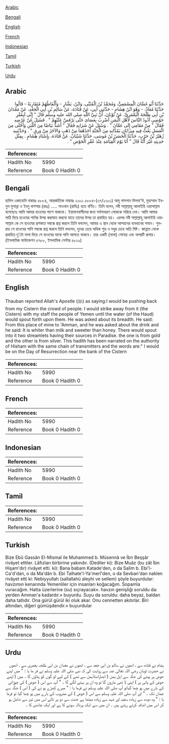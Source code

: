 [Arabic](#arabic)

[Bengali](#bengali)

[English](#english)

[French](#french)

[Indonesian](#indonesian)

[Tamil](#tamil)

[Turkish](#turkish)

[Urdu](#urdu)

## Arabic


<div dir="rtl" lang="ar" style={{fontSize:'larger',backgroundColor:'#f8f9fa',padding:20}}>
حَدَّثَنَا أَبُو غَسَّانَ الْمِسْمَعِيُّ، وَمُحَمَّدُ بْنُ الْمُثَنَّى، وَابْنُ، بَشَّارٍ - وَأَلْفَاظُهُمْ مُتَقَارِبَةٌ - قَالُوا حَدَّثَنَا مُعَاذٌ، - وَهُوَ ابْنُ هِشَامٍ - حَدَّثَنِي أَبِي، عَنْ قَتَادَةَ، عَنْ سَالِمِ بْنِ أَبِي الْجَعْدِ، عَنْ مَعْدَانَ بْنِ أَبِي طَلْحَةَ الْيَعْمَرِيِّ، عَنْ ثَوْبَانَ، أَنَّ نَبِيَّ اللَّهِ صلى الله عليه وسلم قَالَ ‏"‏ إِنِّي لَبِعُقْرِ حَوْضِي أَذُودُ النَّاسَ لأَهْلِ الْيَمَنِ أَضْرِبُ بِعَصَاىَ حَتَّى يَرْفَضَّ عَلَيْهِمْ ‏"‏ ‏.‏ فَسُئِلَ عَنْ عَرْضِهِ فَقَالَ ‏"‏ مِنْ مَقَامِي إِلَى عَمَّانَ ‏"‏ ‏.‏ وَسُئِلَ عَنْ شَرَابِهِ فَقَالَ ‏"‏ أَشَدُّ بَيَاضًا مِنَ اللَّبَنِ وَأَحْلَى مِنَ الْعَسَلِ يَغُتُّ فِيهِ مِيزَابَانِ يَمُدَّانِهِ مِنَ الْجَنَّةِ أَحَدُهُمَا مِنْ ذَهَبٍ وَالآخَرُ مِنْ وَرِقٍ ‏"‏ ‏.‏ وَحَدَّثَنِيهِ زُهَيْرُ بْنُ حَرْبٍ، حَدَّثَنَا الْحَسَنُ بْنُ مُوسَى، حَدَّثَنَا شَيْبَانُ، عَنْ قَتَادَةَ، بِإِسْنَادِ هِشَامٍ ‏.‏ بِمِثْلِ حَدِيثِهِ غَيْرَ أَنَّهُ قَالَ ‏"‏ أَنَا يَوْمَ الْقِيَامَةِ عِنْدَ عُقْرِ الْحَوْضِ ‏"‏ ‏.‏
</div>
<div style={{backgroundColor:'#f8f9fa',padding:20, marginBottom: 10}}><table> <thead> <tr> <th>References:</th> <th></th> </tr> </thead> <tbody><tr><td>Hadith No</td><td>5990</td></tr><tr><td>Reference</td><td>Book 0 Hadith 0</td></tr></tbody></table></div>

## Bengali


<div dir="ltr" lang="bn" style={{fontSize:'larger',backgroundColor:'#f8f9fa',padding:20}}>
হাদিস একাডেমি নাম্বারঃ ৫৮৮৪, আন্তর্জাতিক নাম্বারঃ ২৩০১ ৫৮৮৪-(৩৭/২৩০১) আবূ গাসসান মিসমা'ঈ, মুহাম্মাদ ইবনুল মুসান্না ও ইবনু বাশশার (রহঃ) ..... সাওবান (রাযিঃ) হতে বর্ণিত। তিনি বলেন, নবী সাল্লাল্লাহু আলাইহি ওয়াসাল্লাম বলেছেনঃ আমি আমার হাওযের পাশে থাকবো। ইয়ামানবাসীদের জন্য সর্বসাধারণ লোককে সরিয়ে দেব। আমি আমার লাঠি দিয়ে হাওযের পানির উপর করাঘাত করবো যাতে তাদের উপর তা প্রবাহিত হয়। এরপর নবী সাল্লাল্লাহু আলাইহি ওয়াসাল্লাম কে সে হাওযের প্রশস্ততা সম্বন্ধে প্রশ্ন করলে তিনি বললেন, আমার এ স্থান থেকে আম্মানের ব্যবধানের সমান। পুনরায় সে হাওযের পানি সম্বন্ধে প্রশ্ন করলে তিনি বললেন, দুধের চেয়ে অধিক শুভ্র ও মধুর চেয়ে অতি মিষ্ট। জান্নাত থেকে প্রবাহিত দু’টো নালা দিয়ে সে হাওযের মাঝে পানি আসতে থাকবে। তার একটি (নালা) সোনার এবং অপরটি রূপার। (ইসলামিক ফাউন্ডেশন ৫৭৮৮, ইসলামিক সেন্টার ৫৮১৯)
</div>
<div style={{backgroundColor:'#f8f9fa',padding:20, marginBottom: 10}}><table> <thead> <tr> <th>References:</th> <th></th> </tr> </thead> <tbody><tr><td>Hadith No</td><td>5990</td></tr><tr><td>Reference</td><td>Book 0 Hadith 0</td></tr></tbody></table></div>

## English


<div dir="ltr" lang="en" style={{fontSize:'larger',backgroundColor:'#f8f9fa',padding:20}}>
Thauban reported Allah's Apostle (ﷺ) as saying:I would be pushing back from my Cistern the crowd of people. I would strike away from it (the Cistern) with my staff the people of Yemen until the water (of the Haud) would spout forth upon them. He was asked about its breadth. He said: From this place of mine to 'Amman, and he was asked about the drink and he said: It is whiter than milk and sweeter than honey. There would spout into it two streamlets having their sources in Paradise. the one is from gold and the other is from silver. This hadith has been narrated on the authority of Hisham with the same chain of transmitters and the words are:" I would be on the Day of Resurrection near the bank of the Cistern
</div>
<div style={{backgroundColor:'#f8f9fa',padding:20, marginBottom: 10}}><table> <thead> <tr> <th>References:</th> <th></th> </tr> </thead> <tbody><tr><td>Hadith No</td><td>5990</td></tr><tr><td>Reference</td><td>Book 0 Hadith 0</td></tr></tbody></table></div>

## French


<div dir="ltr" lang="fr" style={{fontSize:'larger',backgroundColor:'#f8f9fa',padding:20}}>

</div>
<div style={{backgroundColor:'#f8f9fa',padding:20, marginBottom: 10}}><table> <thead> <tr> <th>References:</th> <th></th> </tr> </thead> <tbody><tr><td>Hadith No</td><td>5990</td></tr><tr><td>Reference</td><td>Book 0 Hadith 0</td></tr></tbody></table></div>

## Indonesian


<div dir="ltr" lang="id" style={{fontSize:'larger',backgroundColor:'#f8f9fa',padding:20}}>

</div>
<div style={{backgroundColor:'#f8f9fa',padding:20, marginBottom: 10}}><table> <thead> <tr> <th>References:</th> <th></th> </tr> </thead> <tbody><tr><td>Hadith No</td><td>5990</td></tr><tr><td>Reference</td><td>Book 0 Hadith 0</td></tr></tbody></table></div>

## Tamil


<div dir="ltr" lang="ta" style={{fontSize:'larger',backgroundColor:'#f8f9fa',padding:20}}>

</div>
<div style={{backgroundColor:'#f8f9fa',padding:20, marginBottom: 10}}><table> <thead> <tr> <th>References:</th> <th></th> </tr> </thead> <tbody><tr><td>Hadith No</td><td>5990</td></tr><tr><td>Reference</td><td>Book 0 Hadith 0</td></tr></tbody></table></div>

## Turkish


<div dir="ltr" lang="tr" style={{fontSize:'larger',backgroundColor:'#f8f9fa',padding:20}}>
Bize Ebû Gassân El-Mismaî ile Muhammed b. Müsennâ ve İbn Beşşâr rivâyet ettiler. Lâfızları birbirine yakındır. (Dediler ki): Bize Muâz (bu zât İbn Hişam'dır) rivâyet etti. ki): Bana babam Katade'den, o da Salim b. Ebi'l-Ca'd'dan, o da Ma'dân b. Ebi Talhate'l-Ya'merî'den, o da Sevban'dan naklen rivâyet etti ki: Nebiyyullah (sallallahü aleyhi ve sellem) şöyle buyurdular: havzımın kenarında Yemenliler için insanları koğacağım. Sopamla vuracağım. Hatta üzerlerine (su) sıçrayacak». havzın genişliği soruldu da: yerden Amman'a kadardır.» buyurdu. Suyu da soruldu: daha beyaz, baldan daha tatlıdır. Ona gürül gürül iki oluk akar. Onu cennetten akıtırlar. Biri altından, diğeri gümüşdendir.» buyurdular
</div>
<div style={{backgroundColor:'#f8f9fa',padding:20, marginBottom: 10}}><table> <thead> <tr> <th>References:</th> <th></th> </tr> </thead> <tbody><tr><td>Hadith No</td><td>5990</td></tr><tr><td>Reference</td><td>Book 0 Hadith 0</td></tr></tbody></table></div>

## Urdu


<div dir="rtl" lang="ur" style={{fontSize:'larger',backgroundColor:'#f8f9fa',padding:20}}>
ہشام نے قتادہ سے ، انھوں نے سالم بن ابی جعد سے ، انھوں نے معدان بن ابی طلحہ یعمری سے ، انھوں نے حضرت ثوبان رضی اللہ تعالیٰ عنہ سے روایت کی کہ نبی صلی اللہ علیہ وسلم نے فر ما یا : " میں اپنے حوض پر پینے کی جگہ سے اہل یمن ( انصاراصلاًیمن سے تھے ) کے لیے لو گوں کو ہٹاؤں گا ۔ میں ( اپنے حوض کے پانی پر ) اپنی لا ٹھی ماروں گا تو وہ ان پر بہنے لگے گا ۔ " آپ سے اس ( حوض ) کی چوڑائی کے بارے میں پو چھا گیاتو آپ صلی اللہ علیہ وسلم نے فرما یا : " میرے کھڑے ہو نے کی ( اس ) جگہ سے عمان تک ۔ " اور آپ صلی اللہ علیہ وسلم سے اس ( حوض ) کے مشروب کے بارے میں پو چھا گیا تو فرما یا : " وہ دودھ سے زیادہ سفید اور شہد سے زیادہ میٹھا ہے جنت سے دو پر نالے اس میں تیز سے شامل ہو کر اس میں اضافہ کرتے رہتے ہیں ۔ ان میں سے ایک پرنالہ سونے کا ہے اور ایک چاندی کا ۔
</div>
<div style={{backgroundColor:'#f8f9fa',padding:20, marginBottom: 10}}><table> <thead> <tr> <th>References:</th> <th></th> </tr> </thead> <tbody><tr><td>Hadith No</td><td>5990</td></tr><tr><td>Reference</td><td>Book 0 Hadith 0</td></tr></tbody></table></div>